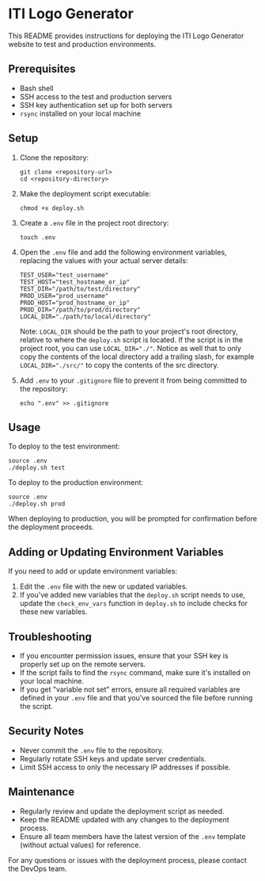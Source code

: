 # ITI Logo Generator

This README provides instructions for deploying the ITI Logo Generator website to test and production environments.

## Prerequisites

- Bash shell
- SSH access to the test and production servers
- SSH key authentication set up for both servers
- `rsync` installed on your local machine

## Setup

1. Clone the repository:
   ```
   git clone <repository-url>
   cd <repository-directory>
   ```

2. Make the deployment script executable:
   ```
   chmod +x deploy.sh
   ```

3. Create a `.env` file in the project root directory:
   ```
   touch .env
   ```

4. Open the `.env` file and add the following environment variables, replacing the values with your actual server details:
   ```
   TEST_USER="test_username"
   TEST_HOST="test_hostname_or_ip"
   TEST_DIR="/path/to/test/directory"
   PROD_USER="prod_username"
   PROD_HOST="prod_hostname_or_ip"
   PROD_DIR="/path/to/prod/directory"
   LOCAL_DIR="./path/to/local/directory"
   ```

   Note: `LOCAL_DIR` should be the path to your project's root directory, relative to where the `deploy.sh` script is located. If the script is in the project root, you can use `LOCAL_DIR="./"`. Notice as well that to only copy the contents of the local directory add a trailing slash, for example `LOCAL_DIR="./src/"` to copy the contents of the src directory.

5. Add `.env` to your `.gitignore` file to prevent it from being committed to the repository:
   ```
   echo ".env" >> .gitignore
   ```

## Usage

To deploy to the test environment:

```
source .env
./deploy.sh test
```

To deploy to the production environment:

```
source .env
./deploy.sh prod
```

When deploying to production, you will be prompted for confirmation before the deployment proceeds.

## Adding or Updating Environment Variables

If you need to add or update environment variables:

1. Edit the `.env` file with the new or updated variables.
2. If you've added new variables that the `deploy.sh` script needs to use, update the `check_env_vars` function in `deploy.sh` to include checks for these new variables.

## Troubleshooting

- If you encounter permission issues, ensure that your SSH key is properly set up on the remote servers.
- If the script fails to find the `rsync` command, make sure it's installed on your local machine.
- If you get "variable not set" errors, ensure all required variables are defined in your `.env` file and that you've sourced the file before running the script.

## Security Notes

- Never commit the `.env` file to the repository.
- Regularly rotate SSH keys and update server credentials.
- Limit SSH access to only the necessary IP addresses if possible.

## Maintenance

- Regularly review and update the deployment script as needed.
- Keep the README updated with any changes to the deployment process.
- Ensure all team members have the latest version of the `.env` template (without actual values) for reference.

For any questions or issues with the deployment process, please contact the DevOps team.